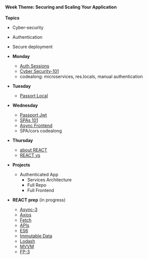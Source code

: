 <h4 class="weektheme">Week Theme: Securing and Scaling Your Application</h4>   
  
**Topics**  
  * Cyber-security  
  * Authentication  
  * Secure deployment  
  

* **Monday** 
  * [Auth Sessions](https://github.com/jankeLearning/content-md/blob/master/node%2Bexpress/07-auth-sessions.md)    
  * [Cyber Security-101](https://github.com/jankeLearning/content-md/blob/master/dev-knowledge/07-cyber-security-101.md)  
  * codealong: microservices, res.locals, manual authentication  
  
* **Tuesday**  
  * [Passort Local](https://github.com/jankeLearning/content-md/blob/master/npm-modules/07-passport-local.md)  
  
  
* **Wednesday**  
  * [Passport Jwt](https://github.com/jankeLearning/content-md/blob/master/npm-modules/07-passport-jwt.md)   
  * [SPAs 101](https://github.com/jankeLearning/content-md/blob/master/app-design/09-SPAs-101.md) 
  * [Async Frontend](https://github.com/jankeLearning/content-md/blob/master/app-design/08-async-frontend.md)  
  * SPA/cors codealong
  
* **Thursday**  
  * [about REACT]()  
  * [REACT vs]()  
  
* **Projects**  
  * Authenticated App  
    * Services Architecture  
    * Full Repo  
    * Full Frontend  

* **REACT prep**  (in progress)
  * [Async-3](https://github.com/jankeLearning/content-md/blob/master/js/08-ascync-3.md)  
  * [Axios](https://github.com/jankeLearning/content-md/blob/master/npm-modules/08-axios.md)  
  * [Fetch](https://github.com/jankeLearning/content-md/blob/master/tools/08-fetch.md)
  * [APIs](https://github.com/TheOdinProject/javascript_curriculum/blob/master/MoreJS/APIs.md)  
  * [ES6](https://github.com/jankeLearning/content-md/blob/master/js/09-es6.md)  
  * [Immutable Data](https://github.com/jankeLearning/content-md/blob/master/app-design/09-immutable-data.md)  
  * [Lodash](https://github.com/jankeLearning/content-md/blob/master/npm-modules/09-lodash.md)  
  * [MVVM](https://github.com/jankeLearning/content-md/blob/master/app-design/10-MVVM.md)
  * [FP-3](https://github.com/jankeLearning/content-md/blob/master/js/09-FP-3.md)  